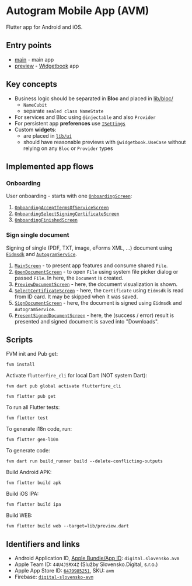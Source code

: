 # Autogram Mobile App (AVM)

Flutter app for Android and iOS.

## Entry points

- [main](lib/main.dart) - main app
- [preview](lib/preview.dart) - [Widgetbook](https://www.widgetbook.io/blog/getting-started) app

## Key concepts

- Business logic should be separated in **Bloc** and placed in [lib/bloc/](lib/bloc)
  - `NameCubit`
  - separate `sealed class NameState`
- For services and Bloc using `@injectable` and also `Provider`
- For persistent app **preferences** use [`ISettings`](lib/data/settings.dart)
- Custom **widgets**:
  - are placed in [`lib/ui`](lib/ui)
  - should have reasonable previews with `@widgetbook.UseCase` without relying on any `Bloc` or `Provider` types

## Implemented app flows

### Onboarding

User onboarding - starts with one [`OnboardingScreen`](lib/ui/screens/onboarding_screen.dart):

1. [`OnboardingAcceptTermsOfServiceScreen`](lib/ui/screens/onboarding_accept_terms_of_service_screen.dart) 
2. [`OnboardingSelectSigningCertificateScreen`](lib/ui/screens/onboarding_select_signing_certificate_screen.dart)
3. [`OnboardingFinishedScreen`](lib/ui/screens/onboarding_finished_screen.dart)

### Sign single document

Signing of single (PDF, TXT, image, eForms XML, ...) document using
[`Eidmsdk`](../eidmsdk_flutter/lib/eidmsdk.dart) and
[`AutogramService`](../autogram_sign/lib/src/iautogram_service.dart).

1. [`MainScreen`](lib/ui/screens/main_screen.dart) - to present app features and consume shared
   `File`.
2. [`OpenDocumentScreen`](lib/ui/screens/open_document_screen.dart) - to open `File` using system
   file picker dialog or passed `File`.
   In here, the `Document` is created.
3. [`PreviewDocumentScreen`](lib/ui/screens/preview_document_screen.dart) - here, the document
  visualization is shown.
4. [`SelectCertificateScreen`](lib/ui/screens/select_certificate_screen.dart) - here, the
   `Certificate` using `Eidmsdk` is read from ID card. It may be skipped when it was saved.
5. [`SignDocumentScreen`](lib/ui/screens/sign_document_screen.dart) - here, the document is signed
   using `Eidmsdk` and `AutogramService`.
6. [`PresentSignedDocumentScreen`](lib/ui/screens/present_signed_document_screen.dart) - here, the
   (success / error) result is presented and signed document is saved into "Downloads".

## Scripts

FVM init and Pub get:

```shell
fvm install
```

Activate `flutterfire_cli` for local Dart (NOT system Dart):

```shell
fvm dart pub global activate flutterfire_cli
```

```shell
fvm flutter pub get
```

To run all Flutter tests:

```shell
fvm flutter test
```

To generate i18n code, run:

```shell
fvm flutter gen-l10n
```

To generate code:

```shell
fvm dart run build_runner build --delete-conflicting-outputs
```

Build Android APK:

```shell
fvm flutter build apk
```

Build iOS IPA:

```shell
fvm flutter build ipa
```

Build WEB:

```shell
fvm flutter build web --target=lib/preview.dart
```

## Identifiers and links

- Android Application ID, [Apple Bundle/App ID](https://developer.apple.com/account/resources/identifiers/bundleId/edit/832594XXZD): `digital.slovensko.avm`
- Apple Team ID: `44U4JSRX4Z` (Služby Slovensko.Digital, s.r.o.)
- Apple App Store ID: [`6479985251`](https://appstoreconnect.apple.com/apps/6479985251/distribution/info), SKU: `avm`
- Firebase: [`digital-slovensko-avm`](https://console.firebase.google.com/project/digital-slovensko-avm/overview)

